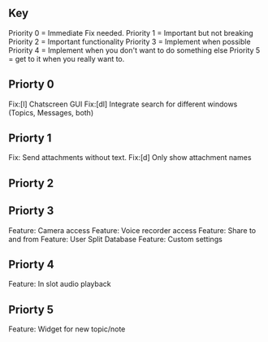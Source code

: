 ## Key
Priority 0 = Immediate Fix needed.
Priority 1 = Important but not breaking
Priority 2 = Important functionality
Priority 3 = Implement when possible
Priority 4 = Implement when you don't want to do something else
Priority 5 = get to it when you really want to.


## Priorty 0
Fix:[l] Chatscreen GUI 
Fix:[dl] Integrate search for different windows (Topics, Messages, both)

## Priorty 1
Fix: Send attachments without text.
Fix:[d] Only show attachment names

## Priorty 2

## Priorty 3
Feature: Camera access
Feature: Voice recorder access
Feature: Share to and from
Feature: User Split Database
Feature: Custom settings

## Priorty 4
Feature: In slot audio playback

## Priorty 5
Feature: Widget for new topic/note